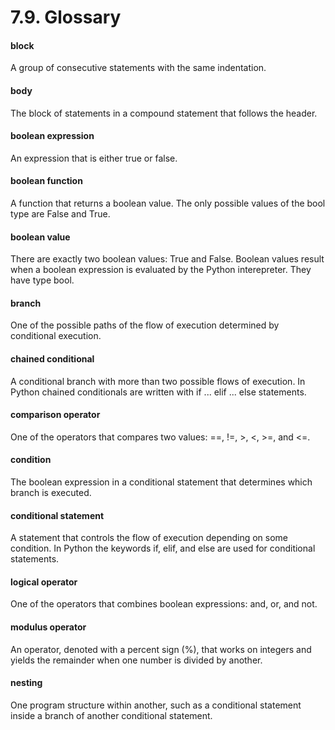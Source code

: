 # 7.9. Glossary
#### block
A group of consecutive statements with the same indentation.

#### body
The block of statements in a compound statement that follows the header.

#### boolean expression
An expression that is either true or false.

#### boolean function
A function that returns a boolean value. The only possible values of the bool type are False and True.

#### boolean value
There are exactly two boolean values: True and False. Boolean values result when a boolean expression is evaluated by the Python interepreter. They have type bool.

#### branch
One of the possible paths of the flow of execution determined by conditional execution.

#### chained conditional
A conditional branch with more than two possible flows of execution. In Python chained conditionals are written with if ... elif ... else statements.

#### comparison operator
One of the operators that compares two values: ==, !=, >, <, >=, and <=.

#### condition
The boolean expression in a conditional statement that determines which branch is executed.

#### conditional statement
A statement that controls the flow of execution depending on some condition. In Python the keywords if, elif, and else are used for conditional statements.

#### logical operator
One of the operators that combines boolean expressions: and, or, and not.

#### modulus operator
An operator, denoted with a percent sign (%), that works on integers and yields the remainder when one number is divided by another.

#### nesting
One program structure within another, such as a conditional statement inside a branch of another conditional statement.
